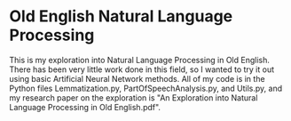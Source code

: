 # Old English Natural Language Processing

This is my exploration into Natural Language Processing in Old English. There has been very little work done in this field, so I wanted to try it out using basic Artificial Neural Network methods. All of my code is in the Python files Lemmatization.py, PartOfSpeechAnalysis.py, and Utils.py, and my research paper on the exploration is "An Exploration into Natural Language Processing in Old English.pdf".
